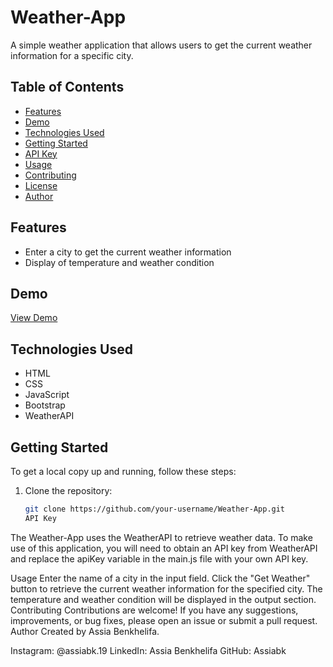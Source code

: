 # Weather-App
A simple weather application that allows users to get the current weather information for a specific city.

## Table of Contents

- [Features](#features)
- [Demo](#demo)
- [Technologies Used](#technologies-used)
- [Getting Started](#getting-started)
- [API Key](#api-key)
- [Usage](#usage)
- [Contributing](#contributing)
- [License](#license)
- [Author](#author)

## Features

- Enter a city to get the current weather information
- Display of temperature and weather condition

## Demo

[View Demo](https://your-demo-link.com)

## Technologies Used

- HTML
- CSS
- JavaScript
- Bootstrap
- WeatherAPI

## Getting Started

To get a local copy up and running, follow these steps:

1. Clone the repository:
   ```bash
   git clone https://github.com/your-username/Weather-App.git
   API Key
The Weather-App uses the WeatherAPI to retrieve weather data. To make use of this application, you will need to obtain an API key from WeatherAPI and replace the apiKey variable in the main.js file with your own API key.

Usage
Enter the name of a city in the input field.
Click the "Get Weather" button to retrieve the current weather information for the specified city.
The temperature and weather condition will be displayed in the output section.
Contributing
Contributions are welcome! If you have any suggestions, improvements, or bug fixes, please open an issue or submit a pull request.
Author
Created by Assia Benkhelifa.

Instagram: @assiabk.19
LinkedIn: Assia Benkhelifa
GitHub: Assiabk
